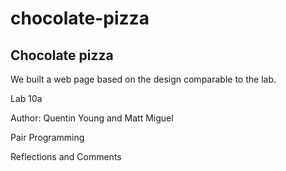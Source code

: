 # chocolate-pizza

## Chocolate pizza

We built a web page based on the design comparable to the lab.

Lab 10a

Author:  Quentin Young and Matt Miguel 
 

Pair Programming

Reflections and Comments



